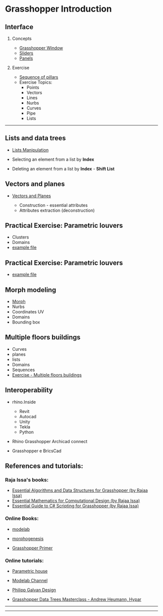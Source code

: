 # Grasshopper Introduction


## Interface

1. Concepts

      - [Grasshopper Window](./gh_interface/gh_inter.md)
      - [Sliders](./Slider/Slider_config.md)
      - [Panels](./Panels/Painel_config.md)

1. Exercise 

      - [Sequence of pillars](./gh_pilares/gh_pilares.md)
      - Exercise Topics:
        - Points
        - Vectors
        - Lines
        - Nurbs
        - Curves
        - Pipe
        - Lists 

_______

## Lists and data trees

- [Lists Manipulation](./gh_list_intro/gh_list_basics.md)

 - Selecting an element from a list by **Index**
 - Deleting an element from a list by **Index** - **Shift List**

## Vectors and planes

  - [Vectors and Planes](./gh_vect_plane/vect_plane_basics.md)

    - Construction - essential attributes
    - Attributes extraction (deconstruction)

## Practical Exercise: Parametric louvers

   - Clusters
   - Domains
   - [example file](./gh_brise/brise_parametrico_2021.gh)

## Practical Exercise: Parametric louvers

   - [example file](./gh_brise/brise_parametrico_2021b.gh)

## Morph modeling

   - [Morph](./gh_morph/gh_morph.md)
   - Nurbs
   - Coordinates UV
   - Domains
   - Bounding box

## Multiple floors buildings

   - Curves
   - planes
   - lists
   - Domains
   - Sequences
   - [Exercise - Multiple floors buildings](./gh_multi_pav/gh_multi_pav.md)

## Interoperability

   - rhino.Inside
     - Revit
     - Autocad
     - Unity
     - Tekla
     - Python

   - Rhino Grasshopper Archicad connect
   - Grasshopper e BricsCad

## References and tutorials:

### Raja Issa's books:
  - [Essential Algorithms and Data Structures for Grasshopper (by Rajaa Issa)](https://www.food4rhino.com/en/resource/essential-algorithms-and-data-structures-grasshopper)
  - [Essential Mathematics for Computational Design (by Rajaa Issa)](https://www.food4rhino.com/en/resource/essential-mathematics-computational-design)
  - [Essential Guide to C# Scripting for Grasshopper (by Rajaa Issa)](https://www.food4rhino.com/en/resource/essential-guide-c-scripting-grasshopper)

### Online Books:

 - [modelab](https://www.modelab.is/grasshopper-primer/)

 - [morphogenesis](http://morphogenesism.com/wp/generative-algorithms/)

 - [Grasshopper Primer](https://www.liftarchitects.com/blog/2009/3/25/grasshopper-primer-english-edition)

### Online tutorials:
  - [Parametric house](https://www.youtube.com/c/ParametricHouse)

  - [Modelab Channel](https://www.youtube.com/c/ModelabIs)

  - [Philipp Galvan Design](https://www.youtube.com/c/PhilippGalvanDesign)

  - [Grasshopper Data Trees Masterclass - Andrew Heumann, Hypar](https://www.youtube.com/watch?v=Z6Pb-ScLpFI)

_________
_________

